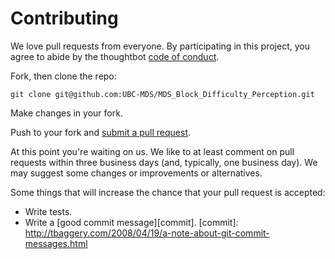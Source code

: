 # Contributing

We love pull requests from everyone. By participating in this project, you
agree to abide by the thoughtbot [code of conduct].

[code of conduct]: https://github.com/UBC-MDS/MDS_Block_Difficulty_Perception/blob/master/CONDUCT.md

Fork, then clone the repo:

    git clone git@github.com:UBC-MDS/MDS_Block_Difficulty_Perception.git
    
Make changes in your fork.

Push to your fork and [submit a pull request][pr].

[pr]: https://github.com/UBC-MDS/MDS_Block_Difficulty_Perception/compare/

At this point you're waiting on us. We like to at least comment on pull requests
within three business days (and, typically, one business day). We may suggest
some changes or improvements or alternatives.

Some things that will increase the chance that your pull request is accepted:

* Write tests.
* Write a [good commit message][commit].
[commit]: http://tbaggery.com/2008/04/19/a-note-about-git-commit-messages.html
